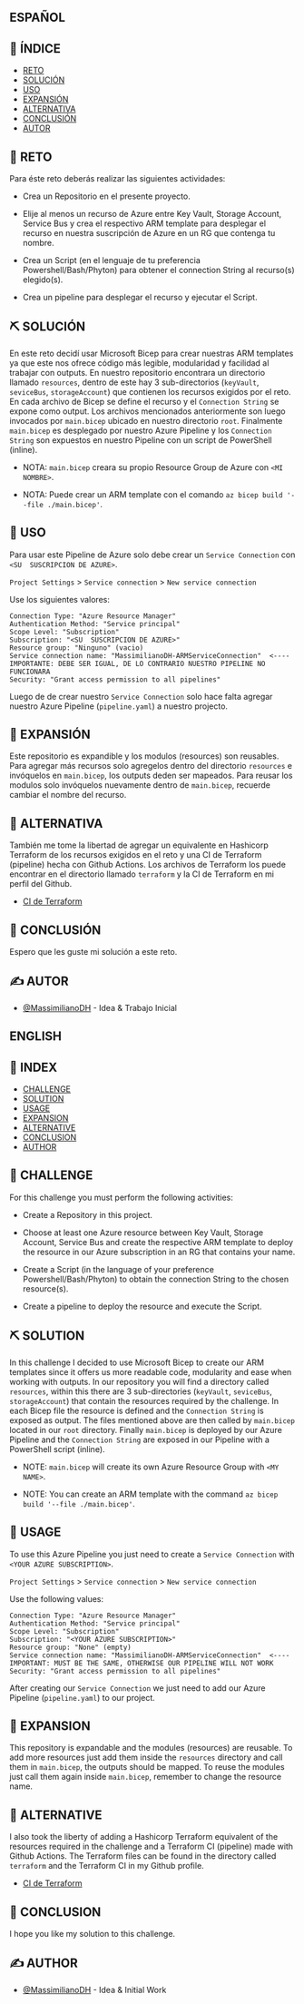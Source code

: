 
## ESPAÑOL


## 📝 ÍNDICE
- [RETO](#reto)
- [SOLUCIÓN](#solucion)
- [USO](#uso)
- [EXPANSIÓN](#expansion)
- [ALTERNATIVA](#alternativa)
- [CONCLUSIÓN](#conclusion)
- [AUTOR](#autor)

## 🧐 RETO <a name = "reto"></a>

Para éste reto deberás realizar las siguientes actividades:

- Crea un Repositorio en el presente proyecto.

- Elije al menos un recurso de Azure entre Key Vault, Storage Account, Service Bus y crea el respectivo ARM template para desplegar el recurso en nuestra 
suscripción de Azure en un RG que contenga tu nombre.

- Crea un Script (en el lenguaje de tu preferencia Powershell/Bash/Phyton) para obtener el connection String al recurso(s) elegido(s).

- Crea un pipeline para desplegar el recurso y ejecutar el Script.

## ⛏️ SOLUCIÓN <a name = "solucion"></a>

En este reto decidí usar Microsoft Bicep para crear nuestras ARM templates ya que este nos ofrece código más legible, modularidad y facilidad al trabajar con outputs. En nuestro repositorio encontrara un directorio llamado `resources`, dentro de este hay 3 sub-directorios (`keyVault`, `seviceBus`, `storageAccount`) que contienen los recursos exigidos por el reto. En cada archivo de Bicep se define el recurso y el `Connection String` se expone como output. Los archivos mencionados anteriormente son luego invocados por `main.bicep` ubicado en nuestro directorio `root`. Finalmente `main.bicep` es desplegado por nuestro Azure Pipeline y los `Connection String` son expuestos en nuestro Pipeline con un script de PowerShell (inline).

- NOTA: `main.bicep` creara su propio Resource Group de Azure con `<MI NOMBRE>`.

- NOTA: Puede crear un ARM template con el comando `az bicep build '--file ./main.bicep'`.

## 🚀 USO <a name = "uso"></a>

Para usar este Pipeline de Azure solo debe crear un `Service Connection` con `<SU  SUSCRIPCION DE AZURE>`.

`Project Settings` > `Service connection` > `New service connection`

Use los siguientes valores:

```
Connection Type: "Azure Resource Manager"
Authentication Method: "Service principal"
Scope Level: "Subscription"
Subscription: "<SU  SUSCRIPCION DE AZURE>"
Resource group: "Ninguno" (vacio)
Service connection name: "MassimilianoDH-ARMServiceConnection"  <---- IMPORTANTE: DEBE SER IGUAL, DE LO CONTRARIO NUESTRO PIPELINE NO FUNCIONARA
Security: "Grant access permission to all pipelines"
```

Luego de de crear nuestro `Service Connection` solo hace falta agregar nuestro Azure Pipeline (`pipeline.yaml`) a nuestro projecto.

## 🎈 EXPANSIÓN <a name = "expansion"></a>

Este repositorio es expandible y los modulos (resources) son reusables. Para agregar más recursos solo agregelos dentro del directorio `resources` e invóquelos en `main.bicep`, los outputs deden ser mapeados. Para reusar los modulos solo invóquelos nuevamente dentro de `main.bicep`, recuerde cambiar el nombre del recurso.

## 🎉 ALTERNATIVA <a name = "alternativa"></a>

También me tome la libertad de agregar un equivalente en Hashicorp Terraform de los recursos exigidos en el reto y una CI de Terraform (pipeline) hecha con Github Actions. Los archivos de Terraform los puede encontrar en el directorio llamado `terraform` y la CI de Terraform en mi perfil del Github.

- [CI de Terraform](https://github.com/MassimilianoDH/terraform-push)

## 🏁 CONCLUSIÓN <a name = "conclusion"></a>

Espero que les guste mi solución a este reto.

## ✍️ AUTOR <a name = "autor"></a>

- [@MassimilianoDH](https://github.com/MassimilianoDH) - Idea & Trabajo Inicial


## ENGLISH


## 📝 INDEX
- [CHALLENGE](#challenge)
- [SOLUTION](#solution)
- [USAGE](#usage)
- [EXPANSION](#expansion)
- [ALTERNATIVE](#alternative)
- [CONCLUSION](#conclusion)
- [AUTHOR](#author)

## 🧐 CHALLENGE <a name = "challenge"></a>

For this challenge you must perform the following activities:

- Create a Repository in this project.

- Choose at least one Azure resource between Key Vault, Storage Account, Service Bus and create the respective ARM template to deploy the resource in our Azure subscription in an RG that contains your name.

- Create a Script (in the language of your preference Powershell/Bash/Phyton) to obtain the connection String to the chosen resource(s).

- Create a pipeline to deploy the resource and execute the Script.

## ⛏️ SOLUTION <a name = "solution"></a>

In this challenge I decided to use Microsoft Bicep to create our ARM templates since it offers us more readable code, modularity and ease when working with outputs. In our repository you will find a directory called `resources`, within this there are 3 sub-directories (`keyVault`, `seviceBus`, `storageAccount`) that contain the resources required by the challenge. In each Bicep file the resource is defined and the `Connection String` is exposed as output. The files mentioned above are then called by `main.bicep` located in our `root` directory. Finally `main.bicep` is deployed by our Azure Pipeline and the `Connection String` are exposed in our Pipeline with a PowerShell script (inline).

- NOTE: `main.bicep` will create its own Azure Resource Group with `<MY NAME>`.

- NOTE: You can create an ARM template with the command `az bicep build '--file ./main.bicep'`.

## 🚀 USAGE <a name = "usage"></a>

To use this Azure Pipeline you just need to create a `Service Connection` with `<YOUR AZURE SUBSCRIPTION>`.

`Project Settings` > `Service connection` > `New service connection`

Use the following values:

```
Connection Type: "Azure Resource Manager"
Authentication Method: "Service principal"
Scope Level: "Subscription"
Subscription: "<YOUR AZURE SUBSCRIPTION>"
Resource group: "None" (empty)
Service connection name: "MassimilianoDH-ARMServiceConnection"  <---- IMPORTANT: MUST BE THE SAME, OTHERWISE OUR PIPELINE WILL NOT WORK
Security: "Grant access permission to all pipelines"
```

After creating our `Service Connection` we just need to add our Azure Pipeline (`pipeline.yaml`) to our project.

## 🎈 EXPANSION <a name = "expansion"></a>

This repository is expandable and the modules (resources) are reusable. To add more resources just add them inside the `resources` directory and call them in `main.bicep`, the outputs should be mapped. To reuse the modules just call them again inside `main.bicep`, remember to change the resource name.

## 🎉 ALTERNATIVE <a name = "alternative"></a>

I also took the liberty of adding a Hashicorp Terraform equivalent of the resources required in the challenge and a Terraform CI (pipeline) made with Github Actions. The Terraform files can be found in the directory called `terraform` and the Terraform CI in my Github profile.

- [CI de Terraform](https://github.com/MassimilianoDH/terraform-push)

## 🏁 CONCLUSION <a name = "conclusion"></a>

I hope you like my solution to this challenge.

## ✍️ AUTHOR <a name = "author"></a>

- [@MassimilianoDH](https://github.com/MassimilianoDH) - Idea & Initial Work
